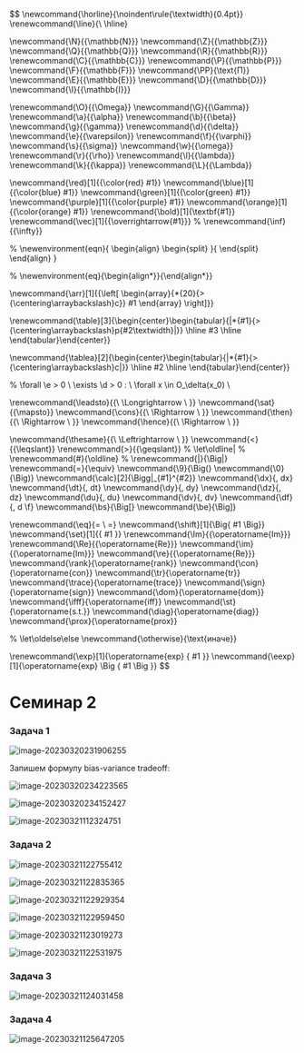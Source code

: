 $$
\newcommand{\horline}{\noindent\rule{\textwidth}{0.4pt}}
\renewcommand{\line}{\\ \hline}

\newcommand{\N}{{\mathbb{N}}}
\newcommand{\Z}{{\mathbb{Z}}}
\newcommand{\Q}{{\mathbb{Q}}}
\newcommand{\R}{{\mathbb{R}}}
\renewcommand{\C}{{\mathbb{C}}}
\renewcommand{\P}{{\mathbb{P}}}
\newcommand{\F}{{\mathbb{F}}}
\newcommand{\PP}{\text{П}}
\newcommand{\E}{{\mathbb{E}}}
\newcommand{\D}{{\mathbb{D}}}
\newcommand{\I}{{\mathbb{I}}}

\renewcommand{\O}{{\Omega}}
\newcommand{\G}{{\Gamma}}
\renewcommand{\a}{{\alpha}}
\renewcommand{\b}{{\beta}}
\newcommand{\g}{{\gamma}}
\renewcommand{\d}{{\delta}}
\newcommand{\e}{{\varepsilon}}
\renewcommand{\f}{{\varphi}}
\newcommand{\s}{{\sigma}}
\newcommand{\w}{{\omega}}
\renewcommand{\r}{{\rho}}
\renewcommand{\l}{{\lambda}}
\renewcommand{\k}{{\kappa}}
\renewcommand{\L}{{\Lambda}}

\newcommand{\red}[1]{{\color{red} #1}}
\newcommand{\blue}[1]{{\color{blue} #1}}
\newcommand{\green}[1]{{\color{green} #1}}
\newcommand{\purple}[1]{{\color{purple} #1}}
\newcommand{\orange}[1]{{\color{orange} #1}}
\renewcommand{\bold}[1]{\textbf{#1}}
\renewcommand{\vec}[1]{{\overrightarrow{#1}}}
% \renewcommand{\inf}{{\infty}}

% \newenvironment{eqn}{ \begin{align} \begin{split} }{ \end{split} \end{align} }

% \newenvironment{eq}{\begin{align*}}{\end{align*}}

\newcommand{\arr}[1]{{\left[ \begin{array}{*{20}{>{\centering\arraybackslash}c}} #1 \end{array} \right]}}


\renewcommand{\table}[3]{\begin{center}\begin{tabular}{|*{#1}{>{\centering\arraybackslash}p{#2\textwidth}|}} \hline #3 \hline \end{tabular}\end{center}}

\newcommand{\tablea}[2]{\begin{center}\begin{tabular}{|*{#1}{>{\centering\arraybackslash}c|}} \hline #2 \hline \end{tabular}\end{center}}
  

% \forall \e > 0 \ \exists \d > 0 : \ \forall x \in O_\delta(x_0) \

\renewcommand{\leadsto}{{\ \Longrightarrow \ }}
\newcommand{\sat}{{\mapsto}}
\newcommand{\cons}{{\ \Rightarrow \ }}
\newcommand{\then}{{\ \Rightarrow \ }}
\newcommand{\hence}{{\ \Rightarrow \ }}


\newcommand{\thesame}{{\ \Leftrightarrow \ }}
\newcommand{\<}{{\leqslant}}
\renewcommand{\>}{{\geqslant}}
% \let\oldline\|
% \renewcommand{\#}{\oldline}
% \renewcommand{\|}{\Big|}
\renewcommand{\=}{\equiv}
\newcommand{\9}{\Big(}
\newcommand{\0}{\Big)}
\newcommand{\calc}[2]{\Bigg|_{#1}^{#2}}
\newcommand{\dx}{\, dx}
\newcommand{\dt}{\, dt}
\newcommand{\dy}{\, dy}
\newcommand{\dz}{\, dz}
\newcommand{\du}{\, du}
\newcommand{\dv}{\, dv}
\newcommand{\df}{\, d \f}
\newcommand{\bs}{\Big[}
\newcommand{\be}{\Big]}

\renewcommand{\eq}{= \\ =}
\newcommand{\shift}[1]{\Big\{ #1 \Big\}}
\newcommand{\set}[1]{\{ #1 \}}
\renewcommand{\Im}{{\operatorname{Im}}}
\renewcommand{\Re}{{\operatorname{Re}}}
\newcommand{\im}{{\operatorname{Im}}}
\newcommand{\re}{{\operatorname{Re}}}
\newcommand{\rank}{\operatorname{rank}}
\newcommand{\con}{\operatorname{con}}
\newcommand{\tr}{\operatorname{tr}}
\newcommand{\trace}{\operatorname{trace}}
\newcommand{\sign}{\operatorname{sign}}
\newcommand{\dom}{\operatorname{dom}}
\newcommand{\ifff}{\operatorname{iff}}
\newcommand{\st}{\operatorname{s.t.}}
\newcommand{\diag}{\operatorname{diag}}
\newcommand{\prox}{\operatorname{prox}}

% \let\oldelse\else
\newcommand{\otherwise}{\text{иначе}}

\renewcommand{\exp}[1]{\operatorname{exp} \{ #1 \}}
\newcommand{\eexp}[1]{\operatorname{exp} \Big \{ #1 \Big \}}
$$

# Семинар 2

### Задача 1

![image-20230320231906255](./assets/image-20230320231906255.png)

Запишем формулу bias-variance tradeoff:

![image-20230320234223565](./assets/image-20230320234223565.png)

![image-20230320234152427](./assets/image-20230320234152427.png)

![image-20230321112324751](./assets/image-20230321112324751.png)

### Задача 2

![image-20230321122755412](./assets/image-20230321122755412.png)

![image-20230321122835365](./assets/image-20230321122835365.png)

![image-20230321122929354](./assets/image-20230321122929354.png)

![image-20230321122959450](./assets/image-20230321122959450.png)

![image-20230321123019273](./assets/image-20230321123019273.png)

![image-20230321122531975](./assets/image-20230321122531975.png)

 ### Задача 3

![image-20230321124031458](./assets/image-20230321124031458.png)

### Задача 4

![image-20230321125647205](./assets/image-20230321125647205.png)
